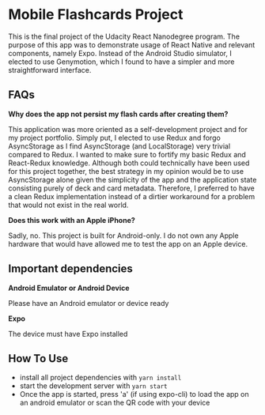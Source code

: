 # Mobile Flashcards Project

This is the final project of the Udacity React Nanodegree program. The purpose of this app was to demonstrate usage of React Native and relevant components, namely Expo. Instead of the Android Studio simulator, I elected to use Genymotion, which I found to have a simpler and more straightforward interface.

## FAQs

**Why does the app not persist my flash cards after creating them?**

This application was more oriented as a self-development project and for my project portfolio. Simply put, I elected to use Redux and forgo AsyncStorage as I find AsyncStorage (and LocalStorage) very trivial compared to Redux. I wanted to make sure to fortify my basic Redux and React-Redux knowledge. Although both could technically have been used for this project together, the best strategy in my opinion would be to use AsyncStorage alone given the simplicity of the app and the application state consisting purely of deck and card metadata. Therefore, I preferred to have a clean Redux implementation instead of a dirtier workaround for a problem that would not exist in the real world.

**Does this work with an Apple iPhone?**

Sadly, no. This project is built for Android-only. I do not own any Apple hardware that would have allowed me to test the app on an Apple device.

## Important dependencies

**Android Emulator or Android Device**

Please have an Android emulator or device ready

**Expo**

The device must have Expo installed

## How To Use

* install all project dependencies with `yarn install`
* start the development server with `yarn start`
* Once the app is started, press 'a' (if using expo-cli) to load the app on an android emulator or scan the QR code with your device
